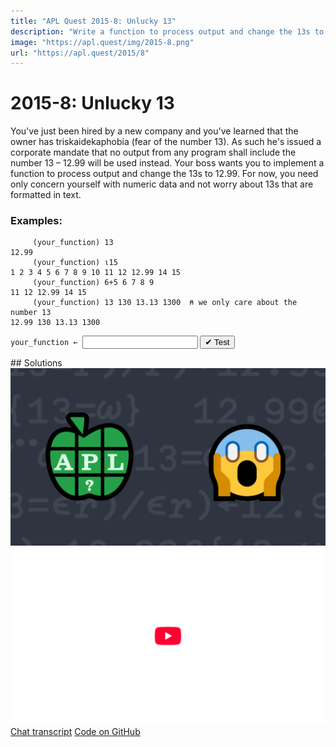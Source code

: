```yaml
---
title: "APL Quest 2015-8: Unlucky 13"
description: "Write a function to process output and change the 13s to 12."
image: "https://apl.quest/img/2015-8.png"
url: "https://apl.quest/2015/8"
---
```


# <span class=s>2015-</span>8: Unlucky 13
<!-- write a function to process output and change the 13s to 12.99 -->
You've just been hired by a new company and you've learned that the owner has triskaidekaphobia (fear of the number 13). As such he's issued a corporate mandate that no output from any program shall include the number 13 – 12.99 will be used instead. Your boss wants you to implement a function to process output and change the 13s to 12.99. For now, you need only concern yourself with numeric data and not worry about 13s that are formatted in text.

### Examples:

```APL
     (your_function) 13
12.99
     (your_function) ⍳15 
1 2 3 4 5 6 7 8 9 10 11 12 12.99 14 15
     (your_function) 6+5 6 7 8 9
11 12 12.99 14 15
     (your_function) 13 130 13.13 1300  ⍝ we only care about the number 13
12.99 130 13.13 1300
```


                              
<div class="pdiv">
  <code onclick="p_Input.focus()">your_function ← </code><input id="p_Input" autocomplete="off" spellcheck="false" oninput="this.parentElement.querySelector`button`.disabled=false;localStorage.setItem(window.location.pathname,this.value)" onkeypress="subm(event)">
  <button onclick="alert$.next`Testing…`;submitSolution`p`" class="md-button md-button--primary">&#x2714; Test</button>
</div>
<blockquote id="p_Output"></blockquote>
## Solutions
<div onclick="play(this)" title="Video on YouTube" class="yt">
<img alt="Video Thumbnail" src="../../img/2015-8.png">
<img alt="YouTube" src="../../img/yt-big.png">
</div>
<a href="https://chat.stackexchange.com/transcript/52405?m=61776938#61776938" target="_blank" class="md-button md-button--primary">Chat transcript</a>
<a href="https://github.com/dyalog/apl.quest/blob/main/2015/8.apl" target="_blank" class="md-button md-button--primary right">Code on GitHub</a>

<script>
    testCases={"a":["13","12 14","⍳13","⍳15","6+5 6 7 8 9","13 130 13.13 1300"],"b":["0","⍬","8+?10⍴10","8+?(10+?20)⍴10","(?(30+?20)⍴30)-10","(5+?10)⍴13"],"f":"{⍵-0.01×13=⍵}"}
    p_Input.value=localStorage.getItem(window.location.pathname)
    play=e=>e.outerHTML=`<iframe src="https://www.youtube.com/embed/2VSUnKEu5m8?list=PLYKQVqyrAEj9wDIUyLDGtDAFTKY38BUMN&autoplay=1" title="<span class=s>2015-</span>8: Unlucky 13 (APL Quest 2015-8)" frameborder="0" allow="accelerometer; autoplay; clipboard-write; encrypted-media; gyroscope; picture-in-picture; web-share" referrerpolicy="strict-origin-when-cross-origin" allowfullscreen></iframe>`
</script>
